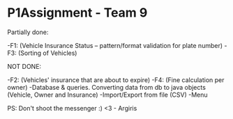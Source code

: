 # P1Assignment - Team 9

Partially done:

-F1: (Vehicle Insurance Status – pattern/format validation for plate number)
-F3: (Sorting of Vehicles)

NOT DONE:

-F2: (Vehicles' insurance that are about to expire)
-F4: (Fine calculation per owner)
-Database & queries. Converting data from db to java objects (Vehicle, Owner and Insurance)
-Import/Export from file (CSV)
-Menu

PS: Don't shoot the messenger :) <3 - Argiris
